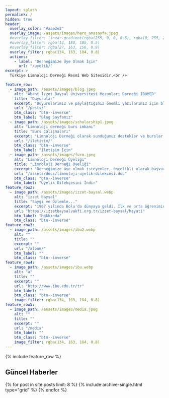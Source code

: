 ```yaml
---
layout: splash
permalink: /
hidden: true
header:
  overlay_color: "#aae3e2"
  overlay_image: /assets/images/hero_anasayfa.jpeg
  #overlay_filter: linear-gradient(rgba(255, 0, 0, 0.5), rgba(0, 255, 255, 0.5))
  #overlay_filter: rgba(13, 180, 185, 0.5)
  #overlay_filter: rgba(27, 163, 156, 0.9)
  overlay_filter: rgba(134, 163, 184, 0.8)
  actions:
    - label: "Derneğimize Üye Olmak İçin"
      url: "/uyelik/"
excerpt: >
  Türkiye Limnoloji Derneği Resmî Web Sitesidir.<br />

feature_row:
  - image_path: /assets/images/blog.jpeg
    alt: "Abant İzzet Baysal Üniversitesi Mezunları Derneği İBUMED"
    title: "Duyurular"
    excerpt: "Duyurularımız ve paylaştığımız önemli yazılarımız için blog sayfamısı ziyaret edebilisiniz."
    url: "/posts/"
    btn_class: "btn--inverse"
    btn_label: "Blog Sayfamız"
  - image_path: /assets/images/scholarship1.jpeg
    alt: "Limnoloji derneği burs imkanı"
    title: "Burs Çalışmaları"
    excerpt: "Limnoloji Derneği olarak sunduğumuz destekler ve burslar hakkında detaylı bilgiye buradan ulaşabilirsiniz."
    url: "/iletisim/"
    btn_class: "btn--inverse"
    btn_label: "İletişim İçin"
  - image_path: /assets/images/form.jpeg
    alt: "Limnoloji Derneği Üyeliği"
    title: "Limnoloji Derneği Üyeliği"
    excerpt: "Derneğimize üye olmak isteyenler, öncelikli olarak başvuru formunu doldurmaları ve tarafımıza iletmeleri gerekmektedir."
    url: "/assets/docs/limnoloji-uyelik-dilekcesi.doc"
    btn_class: "btn--inverse"
    btn_label: "Üyelik Dilekçesini İndir"    
feature_row2:
  - image_path: /assets/images/izzet-baysal.webp
    alt: "izzet baysal"
    title: "Saygı ve Özlemle..."
    excerpt: "1907 yılında Bolu'da dünyaya geldi. İlk ve orta öğrenimini Bolu'da, yüksek öğrenimini İstanbul Güzel Sanatlar Akademisi'nde Mimar olarak tamamladı. Yıllarca İstanbul'da en fazla gelir vergisi veren ilk on kişi arasında yer aldı. 'En büyük eserimdir' dediği İzzet Baysal Vakfı'nı, vergisi ödenmiş kazançlarından tahsis ederek 1987 yılında kurdu."
    url: "https://izzetbaysalvakfi.org.tr/izzet-baysal/hayati"
    btn_label: "Hakkında"
    btn_class: "btn--inverse"  
feature_row3:
  - image_path: /assets/images/ibu2.webp
    alt: ""
    title: ""
    excerpt: ""
    url: "/album/"
    btn_label: ""
    btn_class: "btn--inverse"  
feature_row4:
  - image_path: /assets/images/ibu.webp
    alt: "a"
    title: ""
    excerpt: ""
    url: "http://www.ibu.edu.tr/tr"
    btn_label: ""
    btn_class: "btn--inverse"
    image_filter: rgba(134, 163, 184, 0.8)
feature_row5:
  - image_path: /assets/images/media.jpeg
    alt: ""
    title: ""
    excerpt: ""
    url: "/media"
    btn_label: ""
    btn_class: "btn--inverse"
    image_filter: rgba(134, 163, 184, 0.8)
---
```


{% include feature_row %}

<!-- {% include feature_row id="feature_row2" type="left" %}
{% include feature_row id="feature_row4" type="right" %}
{% include feature_row id="feature_row3" type="left" %} -->
<!--{% include feature_row id="feature_row2" type="right" %} -->

## Güncel Haberler

<div class="grid__wrapper">
{% for post in site.posts limit: 8 %}
  {% include archive-single.html type="grid"  %}
{% endfor %}
</div>


<!-- {% include feature_row id="feature_row5" type="center" %} -->
